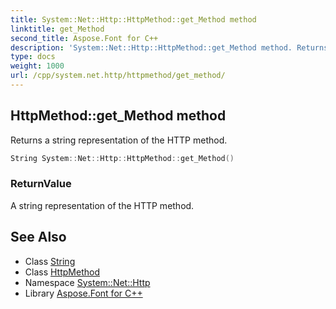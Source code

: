 ```yaml
---
title: System::Net::Http::HttpMethod::get_Method method
linktitle: get_Method
second_title: Aspose.Font for C++
description: 'System::Net::Http::HttpMethod::get_Method method. Returns a string representation of the HTTP method in C++.'
type: docs
weight: 1000
url: /cpp/system.net.http/httpmethod/get_method/
---
```

## HttpMethod::get_Method method


Returns a string representation of the HTTP method.

```cpp
String System::Net::Http::HttpMethod::get_Method()
```


### ReturnValue

A string representation of the HTTP method.

## See Also

* Class [String](../../../system/string/)
* Class [HttpMethod](../)
* Namespace [System::Net::Http](../../)
* Library [Aspose.Font for C++](../../../)
